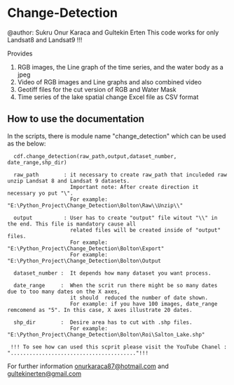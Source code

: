# Change-Detection
@author: Sukru Onur Karaca and Gultekin Erten
This code works for only Landsat8 and Landsat9 !!!



Provides
  1. RGB images, the Line graph of the time series, and the water body as a jpeg
  2. Video of RGB images and Line graphs and also combined video 
  3. Geotiff files for the cut version of RGB and Water Mask
  4. Time series of the lake spatial change Excel file as CSV format

How to use the documentation
----------------------------
 
  
  In the scripts, there is module name "change_detection" which can be used as the below:
      
      cdf.change_detection(raw_path,output,dataset_number, date_range,shp_dir)
      
      raw_path        : it necessary to create raw_path that inculeded raw unzip Landsat 8 and Landsat 9 datasets.
                        Important note: After create direction it necessary yo put "\".
                        For example: "E:\Python_Project\Change_Detection\Bolton\Raw\\Unzip\\"
      
      output          : User has to create "output" file witout "\\" in the end. This file is mandatory cause all 
                        related files will be created inside of "output" files.
                        For example: "E:\Python_Project\Change_Detection\Bolton\Export"
                        For example: "E:\Python_Project\Change_Detection\Bolton\Output
                 
      dataset_number :  It depends how many dataset you want process.
      
      date_range     :  When the scrit run there might be so many dates due to too many dates on the X axes, 
                        it should  reduced the number of date shown.
                        For example: if you have 100 images, date_range remcomend as "5". In this case, X axes illustrate 20 dates.

      shp_dir        :  Desire area has to cut with .shp files.
                        For example: "E:\Python_Project\Change_Detection\Bolton\Roi\Salton_Lake.shp"
                        
     !!! To see how can used this scprit please visit the YouTube Chanel : "........................................"!!!
                        
                        
  For further information  onurkaraca87@hotmail.com and gultekinerten@gmail.com
